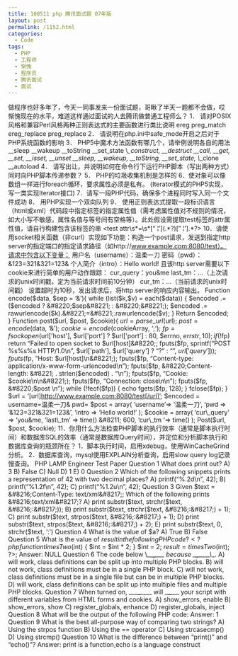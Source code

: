 ```yaml
---
title: 100511 php 腾讯面试题 07年版
layout: post
permalink: /1152.html
categories:
  - Code
tags:
  - PHP
  - 工程师
  - 惭愧
  - 程序员
  - 腾讯面试
  - 面试
---
```

 做程序也好多年了，今天一同事发来一份面试题，哥瞅了半天一题都不会做，哎 惭愧现在的水平，难道这样通过面试的人去腾讯做普通工程师么？ 1． 请对POSIX风格和兼容Perl风格两种正则表达式的主要函数进行类比说明 ereg preg\_match ereg\_replace preg\_replace 2． 请说明在php.ini中safe\_mode开启之后对于PHP系统函数的影响 3． PHP5中魔术方法函数有哪几个，请举例说明各自的用法 \_\_sleep \_\_wakeup \_\_toString \_\_set\_state \\_\_construct, \_\_destruct \_\_call, \_\_get, \_\_set, \_\_isset, \_\_unset \_\_sleep, \_\_wakeup, \_\_toString, \_\_set\_state, \\_\_clone \_\_autoload 4． 请写出让，并说明如何在命令行下运行PHP脚本（写出两种方式）同时向PHP脚本传递参数？ 5． PHP的垃圾收集机制是怎样的 6．使对象可以像数组一样进行foreach循环，要求属性必须是私有。 (Iterator模式的PHP5实现，写一类实现Iterator接口) 7．请写一段PHP代码，确保多个进程同时写入同一个文件成功 8． 用PHP实现一个双向队列 9． 使用正则表达式提取一段标识语言（html或xml）代码段中指定标签的指定属性值（需考虑属性值对不规则的情况，如大小写不敏感，属性名值与等号间有空格等）。此处假设需提取test标签的attr属性值，请自行构建包含该标签的串 <test attr=”ddd”> <test attr\s\*=\s\*\[“ ¦’\](.\*?)[” ¦’].\*?> 10．请使用socket相关函数（非curl）实现如下功能：构造一个post请求，发送到指定http server的指定端口的指定请求路径（如http://www.example.com:8080/test）。请求中包含以下变量： 用户名（username）：温柔一刀 密码（pwd）：&123=321&321=123& 个人简介（intro）：Hello world! 且该http server需要以下cookie来进行简单的用户动作跟踪： cur\_query：you&me last\_tm：&#8230;（上次请求的unix时间戳，定为当前请求时间前10分钟） cur\_tm：&#8230;（当前请求的unix时间戳） 设置超时为10秒，发出请求后，将http server的响应内容输出。 Function encode($data, $sep = ‘&’){ while (list($k,$v) = each($data)) { $encoded .= ($encoded ? &#8220;$sep&#8221; : &#8220;&#8221;); $encoded .= rawurlencode($k).&#8221;=&#8221;.rawurlencode($v); } Return $encoded; } Function post($url, $post, $cookie){ $url = parse\_url($url); $post = encode($data, ‘&’); $cookie = encode($cookieArray, ‘;’); $fp = fsockopen($url['host'], $url['port'] ? $url['port'] : 80, $errno, $errstr, 10); if (!$fp) return &#8220;Failed to open socket to $url[host]&#8220;; fputs($fp, sprintf(&#8220;POST %s%s%s HTTP/1.0\n&#8221;, $url['path'], $url['query'] ? &#8220;?&#8221; : &#8220;&#8221;, $url['query'])); fputs($fp, &#8220;Host: $url[host]\n&#8221;); fputs($fp, &#8220;Content-type: application/x-www-form-urlencoded\n&#8221;); fputs($fp, &#8220;Content-length: &#8221; . strlen($encoded) . &#8220;\n&#8221;); fputs($fp, &#8220;Cookie: $cookie\n\n&#8221;); fputs($fp, &#8220;Connection: close\n\n&#8221;); fputs($fp, &#8220;$post \n&#8221;); while (!feof($fp)) { echo fgets($fp, 128); } fclose($fp); } $url = ‘[url]http://www.example.com:8080/test[/url]’; $encoded = username=温柔一刀& pwd= $post = array( ‘username’=> ‘温柔一刀’, ‘pwd => ‘&123=321&321=123&’, ‘intro => ‘Hello world!’ ); $cookie = array( ‘cur\_query’ => ‘you&me, ‘last\_tm’ => time() &#8211; 600, ‘cur\_tm ‘=> time() ); Post($url, $post, $cookie); 11．你用什么方法检查PHP脚本的执行效率（通常是脚本执行时间）和数据库SQL的效率（通常是数据库Query时间），并定位和分析脚本执行和数据库查询的瓶颈所在？ 1．脚本执行时间，启用xdebug，使用WinCacheGrind分析。 2．数据库查询，mysql使用EXPLAIN分析查询，启用slow query log记录慢查询。 PHP LAMP Engineer Test Paper Question 1 What does <? echo count (&#8220;123&#8243;) ?> print out? A) 3 B) False C) Null D) 1 E) 0 Question 2 Which of the following snippets prints a representation of 42 with two decimal places? A) printf(&#8220;%.2d\n&#8221;, 42); B) printf(&#8220;%1.2f\n&#8221;, 42); C) printf(&#8220;%1.2u\n&#8221;, 42); Question 3 Given $text = &#8216;Content-Type: text/xml&#8217;; Which of the following prints &#8216;text/xml&#8217;? A) print substr($text, strchr($text, &#8216;:&#8217;)); B) print substr($text, strchr($text, &#8216;:&#8217;) + 1); C) print substr($text, strpos($text, &#8216;:&#8217;) + 1); D) print substr($text, strpos($text, &#8216;:&#8217;) + 2); E) print substr($text, 0, strchr($text, &#8216;:&#8217;) Question 4 What is the value of $a? <?php $a = in\_array(&#8217;01&#8242;, array(&#8217;1&#8242;)) == var\_dump(&#8217;01&#8242; == 1); ?> A) True B) False Question 5 What is the value of $result in the following PHP code? <?php function timesTwo($int) { $int = $int * 2; } $int = 2; $result = timesTwo($int); ?>; Answer: NULL Question 6 The code below \\_\_\___\___\___ because \___\___\___\_\\_\_. <?php class Foo { ?> <?php function bar() { print &#8220;bar&#8221;; } } ?> A) will work, class definitions can be split up into multiple PHP blocks. B) will not work, class definitions must be in a single PHP block. C) will not work, class definitions must be in a single file but can be in multiple PHP blocks. D) will work, class definitions can be split up into multiple files and multiple PHP blocks. Question 7 When turned on, \_\_\___\___\____ will \___\___\___ your script with different variables from HTML forms and cookies. A) show\_errors, enable B) show\_errors, show C) register\_globals, enhance D) register\_globals, inject Question 8 What will be the output of the following PHP code: <?php echo count(strlen(&#8220;http://php.net&#8221;)); ?> Answer: 1 Question 9 What is the best all-purpose way of comparing two strings? A) Using the strpos function B) Using the == operator C) Using strcasecmp() D) Using strcmp() Question 10 What is the difference between &#8220;print()&#8221; and &#8220;echo()&#8221;? Answer: print is a function,echo is a language construct